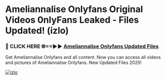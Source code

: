 # Ameliannalise Onlyfans Original Videos 0nlyFans Leaked - Files Updated! (izlo)

<h3>🔴 CLICK HERE 🌐==►► <a href="https://tinyurl.com/2wckxsce" rel="nofollow">Ameliannalise Onlyfans Updated Files</a></h3>

Get Ameliannalise Onlyfans and all content. Now you can access all videos and pictures of Ameliannalise Onlyfans. New Updated Files 2025!

[![izlo](https://i.imgur.com/AFduVYN.gif)](https://tinyurl.com/2wckxsce)
